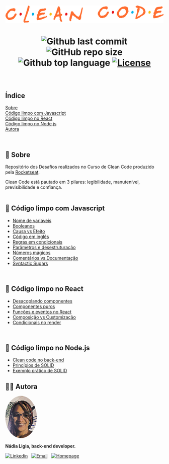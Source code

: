 <div align="center">
  
  ![Clean code](.github/logo.png)
</div>

<h1  align="center">

![Github last commit](https://img.shields.io/github/last-commit/nlnadialigia/clean-code?color=FF6E31&style=plastic)
![GitHub repo size](https://img.shields.io/github/repo-size/nlnadialigia/clean-code?color=ff6e31&style=plastic)
![Github top language](https://img.shields.io/github/languages/top/nlnadialigia/clean-code?color=FF6E31)
[![License](https://img.shields.io/github/license/nlnadialigia/clean-code?color=FF6E31&logoColor=FF6E31&style=plastic)](./LICENSE)
</h1><br>


## Índice
[Sobre](#id01)  
[Código limpo com Javascript](#id02)  
[Código limpo no React](#id03)  
[Código limpo no Node.js](#id04)  
[Autora](#id99)

<br>

<div id="id01"></div>

## 📌 Sobre 

Repositório dos Desafios realizados no Curso de Clean Code produzido pela [Rocketseat](https://www.rocketseat.com.br/).  

Clean Code está pautado em 3 pilares: legibilidade, manutenível, previsibilidade e confiança.  
<br>

<div id="id02"></div>

## 📌 Código limpo com Javascript
- [Nome de variáveis](./docs/javascript.md#id2)  
- [Booleanos](./docs/javascript.md#id3)  
- [Causa vs Efeito](./docs/javascript.md#id04)   
- [Código em inglês](./docs/javascript.md#id05)   
- [Regras em condicionais](./docs/javascript.md#id06)   
- [Parâmetros e desestruturação](./docs/javascript.md#id07)   
- [Números mágicos](./docs/javascript.md#id08)   
- [Comentários vs Documentação](./docs/javascript.md#id09)   
- [Syntactic Sugars](./docs/javascript.md#id10)  
<br>

<div id="id03"></div>

## 📌 Código limpo no React
- [Desacoplando componentes](./docs/react.md#id01)  
- [Componentes puros](./docs/react.md#id02)  
- [Funções e eventos no React](./docs/react.md#id03)  
- [Composição vs Customização](./docs/react.md#id04)  
- [Condicionais no render](./docs/react.md#id05)  
<br>

<div id="id03"></div>

## 📌 Código limpo no Node.js
- [Clean code no back-end](./docs/node.md#id01)  
- [Princípios de SOLID](./docs/node.md#id02)  
- [Exemplo prático de SOLID](./docs/node.md#id03)  
<!-- 
- [Princípios de DDD](./docs/node.md#id04)  
- [Exemplo prático de DDD](./docs/node.md#id05)  
- [Unindo DDD ao SOLID](./docs/node.md#id06)   
-->

<div id="id99"></div>

## 👩‍💼 Autora
<img src=".github/picture.png" width="100px;" alt="Picture"/>
<p><b>Nádia Ligia, back-end developer.</b></p>

[![Linkedin](https://img.shields.io/badge/-Linkedin-FF6E31?style=plastic&logo=Linkedin&]logoColor=white&link=https://www.linkedin.com/in/nlnadialigia/)](https://www.linkedin.com/in/nlnadialigia)&nbsp;&nbsp;
[![Email](https://img.shields.io/badge/-Email-FF6E31?style=plastic&logo=Gmail&logoColor=white&link=mailto:nlnadialigia@gmail.com)](mailto:nlnadialigia@gmail.com)&nbsp;&nbsp;
[![Homepage](https://img.shields.io/badge/-Homepage-FF6E31?style=plastic)](https://www.nlnadialigia.com)